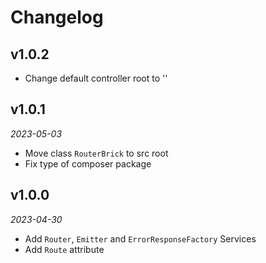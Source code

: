 # Changelog

## v1.0.2

- Change default controller root to ''

## v1.0.1

*2023-05-03*

- Move class `RouterBrick` to src root
- Fix type of composer package

## v1.0.0

*2023-04-30*

- Add `Router`, `Emitter` and `ErrorResponseFactory` Services
- Add `Route` attribute
